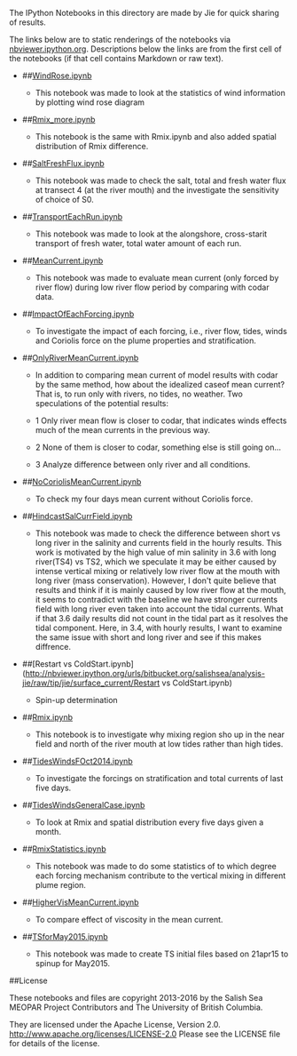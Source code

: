 The IPython Notebooks in this directory are made by Jie for
quick sharing of results.

The links below are to static renderings of the notebooks via
[nbviewer.ipython.org](http://nbviewer.ipython.org/).
Descriptions below the links are from the first cell of the notebooks
(if that cell contains Markdown or raw text).

* ##[WindRose.ipynb](http://nbviewer.ipython.org/urls/bitbucket.org/salishsea/analysis-jie/raw/tip/jie/surface_current/WindRose.ipynb)  
    
    * This notebook was made to look at the statistics of wind information by plotting wind rose diagram  

* ##[Rmix_more.ipynb](http://nbviewer.ipython.org/urls/bitbucket.org/salishsea/analysis-jie/raw/tip/jie/surface_current/Rmix_more.ipynb)  
    
    * This notebook is the same with Rmix.ipynb and also added spatial distribution of Rmix difference.  

* ##[SaltFreshFlux.ipynb](http://nbviewer.ipython.org/urls/bitbucket.org/salishsea/analysis-jie/raw/tip/jie/surface_current/SaltFreshFlux.ipynb)  
    
    * This notebook was made to check the salt, total and fresh water flux at transect 4 (at the river mouth) and the investigate the sensitivity of choice of S0.  

* ##[TransportEachRun.ipynb](http://nbviewer.ipython.org/urls/bitbucket.org/salishsea/analysis-jie/raw/tip/jie/surface_current/TransportEachRun.ipynb)  
    
    * This notebook was made to look at the alongshore, cross-starit transport of fresh water, total water amount of each run.  

* ##[MeanCurrent.ipynb](http://nbviewer.ipython.org/urls/bitbucket.org/salishsea/analysis-jie/raw/tip/jie/surface_current/MeanCurrent.ipynb)  
    
    * This notebook was made to evaluate mean current (only forced by river flow) during low river flow period by comparing with codar data.  

* ##[ImpactOfEachForcing.ipynb](http://nbviewer.ipython.org/urls/bitbucket.org/salishsea/analysis-jie/raw/tip/jie/surface_current/ImpactOfEachForcing.ipynb)  
    
    * To investigate the impact of each forcing, i.e., river flow, tides, winds and Coriolis force on the plume properties and stratification.  

* ##[OnlyRiverMeanCurrent.ipynb](http://nbviewer.ipython.org/urls/bitbucket.org/salishsea/analysis-jie/raw/tip/jie/surface_current/OnlyRiverMeanCurrent.ipynb)  
    
    * In addition to comparing mean current of model results with codar by the same method, how about the idealized caseof mean current? That is, to run only with rivers, no tides, no weather. Two speculations of the potential results:  
      
    * 1 Only river mean flow is closer to codar, that indicates winds effects much of the mean currents in the previous way.  
    * 2 None of them is closer to codar, something else is still going on...  
    * 3 Analyze difference between only river and all conditions.  

* ##[NoCoriolisMeanCurrent.ipynb](http://nbviewer.ipython.org/urls/bitbucket.org/salishsea/analysis-jie/raw/tip/jie/surface_current/NoCoriolisMeanCurrent.ipynb)  
    
    * To check my four days mean current without Coriolis force.  

* ##[HindcastSalCurrField.ipynb](http://nbviewer.ipython.org/urls/bitbucket.org/salishsea/analysis-jie/raw/tip/jie/surface_current/HindcastSalCurrField.ipynb)  
    
    * This notebook was made to check the difference between short vs long river in the salinity and currents field in the hourly results. This work is motivated by the high value of min salinity in 3.6 with long river(TS4) vs TS2, which we speculate it may be either caused by intense vertical mixing or relatively low river flow at the mouth with long river (mass conservation). However, I don't quite believe that results and think if it is mainly caused by low river flow at the mouth, it seems to contradict with the baseline we have stronger currents field with long river even taken into account the tidal currents. What if that 3.6 daily results did not count in the tidal part as it resolves the tidal component. Here, in 3.4, with hourly results, I want to examine the same issue with short and long river and see if this makes diffrence.  

* ##[Restart vs ColdStart.ipynb](http://nbviewer.ipython.org/urls/bitbucket.org/salishsea/analysis-jie/raw/tip/jie/surface_current/Restart vs ColdStart.ipynb)  
    
    * Spin-up determination  

* ##[Rmix.ipynb](http://nbviewer.ipython.org/urls/bitbucket.org/salishsea/analysis-jie/raw/tip/jie/surface_current/Rmix.ipynb)  
    
    * This notebook is to investigate why mixing region sho up in the near field and north of the river mouth at low tides rather than high tides.  

* ##[TidesWindsFOct2014.ipynb](http://nbviewer.ipython.org/urls/bitbucket.org/salishsea/analysis-jie/raw/tip/jie/surface_current/TidesWindsFOct2014.ipynb)  
    
    * To investigate the forcings on stratification and total currents of last five days.  

* ##[TidesWindsGeneralCase.ipynb](http://nbviewer.ipython.org/urls/bitbucket.org/salishsea/analysis-jie/raw/tip/jie/surface_current/TidesWindsGeneralCase.ipynb)  
    
    * To look at Rmix and spatial distribution every five days given a month.  

* ##[RmixStatistics.ipynb](http://nbviewer.ipython.org/urls/bitbucket.org/salishsea/analysis-jie/raw/tip/jie/surface_current/RmixStatistics.ipynb)  
    
    * This notebook was made to do some statistics of to which degree each forcing mechanism contribute to the vertical mixing in different plume region.  

* ##[HigherVisMeanCurrent.ipynb](http://nbviewer.ipython.org/urls/bitbucket.org/salishsea/analysis-jie/raw/tip/jie/surface_current/HigherVisMeanCurrent.ipynb)  
    
    * To compare effect of viscosity in the mean current.  

* ##[TSforMay2015.ipynb](http://nbviewer.ipython.org/urls/bitbucket.org/salishsea/analysis-jie/raw/tip/jie/surface_current/TSforMay2015.ipynb)  
    
    * This notebook was made to create TS initial files based on 21apr15 to spinup for May2015.  


##License

These notebooks and files are copyright 2013-2016
by the Salish Sea MEOPAR Project Contributors
and The University of British Columbia.

They are licensed under the Apache License, Version 2.0.
http://www.apache.org/licenses/LICENSE-2.0
Please see the LICENSE file for details of the license.

